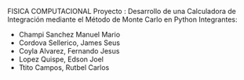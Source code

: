 FISICA COMPUTACIONAL
Proyecto : Desarrollo de una Calculadora de Integración mediante el Método de Monte Carlo en Python
Integrantes: 
- Champi Sanchez Manuel Mario
- Cordova Sellerico, James Seus 
- Coyla Alvarez, Fernando Jesus
- Lopez Quispe, Edson Joel
- Ttito Campos, Rutbel Carlos
